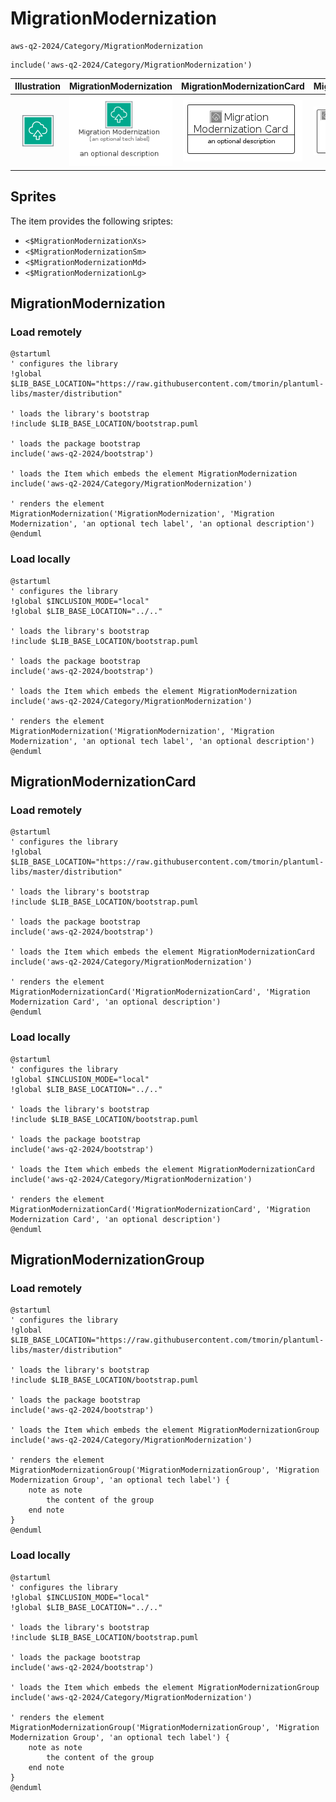 # MigrationModernization


```text
aws-q2-2024/Category/MigrationModernization
```

```text
include('aws-q2-2024/Category/MigrationModernization')
```



| Illustration | MigrationModernization | MigrationModernizationCard | MigrationModernizationGroup |
| :---: | :---: | :---: | :---: |
| ![illustration for Illustration](../../aws-q2-2024/Category/MigrationModernization.png) | ![illustration for MigrationModernization](../../aws-q2-2024/Category/MigrationModernization.Local.png) | ![illustration for MigrationModernizationCard](../../aws-q2-2024/Category/MigrationModernizationCard.Local.png) | ![illustration for MigrationModernizationGroup](../../aws-q2-2024/Category/MigrationModernizationGroup.Local.png) |



## Sprites
The item provides the following sriptes:

- `<$MigrationModernizationXs>`
- `<$MigrationModernizationSm>`
- `<$MigrationModernizationMd>`
- `<$MigrationModernizationLg>`





## MigrationModernization

### Load remotely
```plantuml
@startuml
' configures the library
!global $LIB_BASE_LOCATION="https://raw.githubusercontent.com/tmorin/plantuml-libs/master/distribution"

' loads the library's bootstrap
!include $LIB_BASE_LOCATION/bootstrap.puml

' loads the package bootstrap
include('aws-q2-2024/bootstrap')

' loads the Item which embeds the element MigrationModernization
include('aws-q2-2024/Category/MigrationModernization')

' renders the element
MigrationModernization('MigrationModernization', 'Migration Modernization', 'an optional tech label', 'an optional description')
@enduml
```

### Load locally
```plantuml
@startuml
' configures the library
!global $INCLUSION_MODE="local"
!global $LIB_BASE_LOCATION="../.."

' loads the library's bootstrap
!include $LIB_BASE_LOCATION/bootstrap.puml

' loads the package bootstrap
include('aws-q2-2024/bootstrap')

' loads the Item which embeds the element MigrationModernization
include('aws-q2-2024/Category/MigrationModernization')

' renders the element
MigrationModernization('MigrationModernization', 'Migration Modernization', 'an optional tech label', 'an optional description')
@enduml
```

## MigrationModernizationCard

### Load remotely
```plantuml
@startuml
' configures the library
!global $LIB_BASE_LOCATION="https://raw.githubusercontent.com/tmorin/plantuml-libs/master/distribution"

' loads the library's bootstrap
!include $LIB_BASE_LOCATION/bootstrap.puml

' loads the package bootstrap
include('aws-q2-2024/bootstrap')

' loads the Item which embeds the element MigrationModernizationCard
include('aws-q2-2024/Category/MigrationModernization')

' renders the element
MigrationModernizationCard('MigrationModernizationCard', 'Migration Modernization Card', 'an optional description')
@enduml
```

### Load locally
```plantuml
@startuml
' configures the library
!global $INCLUSION_MODE="local"
!global $LIB_BASE_LOCATION="../.."

' loads the library's bootstrap
!include $LIB_BASE_LOCATION/bootstrap.puml

' loads the package bootstrap
include('aws-q2-2024/bootstrap')

' loads the Item which embeds the element MigrationModernizationCard
include('aws-q2-2024/Category/MigrationModernization')

' renders the element
MigrationModernizationCard('MigrationModernizationCard', 'Migration Modernization Card', 'an optional description')
@enduml
```

## MigrationModernizationGroup

### Load remotely
```plantuml
@startuml
' configures the library
!global $LIB_BASE_LOCATION="https://raw.githubusercontent.com/tmorin/plantuml-libs/master/distribution"

' loads the library's bootstrap
!include $LIB_BASE_LOCATION/bootstrap.puml

' loads the package bootstrap
include('aws-q2-2024/bootstrap')

' loads the Item which embeds the element MigrationModernizationGroup
include('aws-q2-2024/Category/MigrationModernization')

' renders the element
MigrationModernizationGroup('MigrationModernizationGroup', 'Migration Modernization Group', 'an optional tech label') {
    note as note
        the content of the group
    end note
}
@enduml
```

### Load locally
```plantuml
@startuml
' configures the library
!global $INCLUSION_MODE="local"
!global $LIB_BASE_LOCATION="../.."

' loads the library's bootstrap
!include $LIB_BASE_LOCATION/bootstrap.puml

' loads the package bootstrap
include('aws-q2-2024/bootstrap')

' loads the Item which embeds the element MigrationModernizationGroup
include('aws-q2-2024/Category/MigrationModernization')

' renders the element
MigrationModernizationGroup('MigrationModernizationGroup', 'Migration Modernization Group', 'an optional tech label') {
    note as note
        the content of the group
    end note
}
@enduml
```


